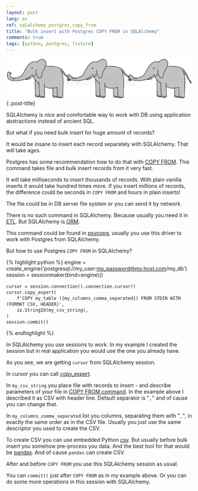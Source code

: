 ```yaml
---
layout: post
lang: en
ref: sqlalchemy_postgres_copy_from
title: "Bulk insert with Postgres COPY FROM in SQLAlchemy"
comments: true
tags: [python, postgres, fixture]
---
```

![](/images/elephant_copy.jpg){:.post-title}

SQLAlchemy is nice and comfortable way to work with DB using application abstractions instead of
ancient SQL.

But what if you need bulk insert for huge amount of records? 

It would be insane to insert each record separately with SQLAlchemy. That will take ages.

Postgres has some recommendation how to do that with
[COPY FROM](https://www.postgresql.org/docs/current/populate.html). This command takes file
and bulk insert records from it very fast.

It will take milliseconds to insert thousands of records. With plain vanilla inserts it would take 
hundred times more. If you insert millions of records, the difference could be seconds in `COPY FROM`
and hours in plain inserts!

The file could be in DB server file system or you can send it by network.

There is no such command in SQLAlchemy.
Because usually you need it in 
[ETL](https://en.wikipedia.org/wiki/ETL). But SQLAlchemy is [ORM](https://en.wikipedia.org/wiki/ORM).

This command could be found in [psycopg](https://www.psycopg.org/docs/index.html), 
usually you use this driver to work with Postgres from SQLAlchemy.

But how to use Postgres `COPY FROM` in SQLAlchemy?

{% highlight python %}
    engine = create_engine('postgresql://my_user:my_password@my.host.com/my_db')
    session = sessionmaker(bind=engine)()
    
    cursor = session.connection().connection.cursor()
    cursor.copy_expert( 
        f'COPY my_table ({my_columns_comma_separated}) FROM STDIN WITH (FORMAT CSV, HEADER)',
        io.StringIO(my_csv_string),
    )
    session.commit()
{% endhighlight %}

In SQLAlchemy you use sessions to work. In my example I created the session but in real application
 you would use the one you already have.

As you see, we are getting `cursor` from SQLAlchemy session.

In cursor you can call [copy_expert](https://www.psycopg.org/docs/cursor.html#cursor.copy_expert).

In `my_csv_string` you place file with records to insert - and describe parameters of your file in 
[COPY FROM command](https://www.postgresql.org/docs/current/populate.html).
In the example above I described it as CSV with header line. Default separator is "`,`" and of cause
you can change that.

In `my_columns_comma_separated` list you columns, separating them with "`,`", in exactly the same 
order as in the CSV file. Usually you just use the same descriptor you used to create the CSV. 

To create CSV you can use embedded Python 
[csv](https://docs.python.org/3/library/csv.html).
But usually before bulk insert you somehow pre-process you data.
And the best tool for that would be [pandas](https://pandas.pydata.org/).
And of cause `pandas` can create CSV.

After and before `COPY FROM` you use this SQLAlchemy session as usual.

You can `commit()` just after `COPY FROM` as in my example above.
Or you can do some more operations in this session with SQLAlchemy.

